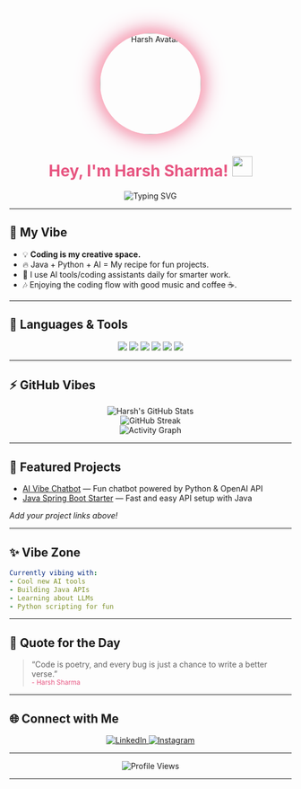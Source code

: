 <!-- Welcome to Harsh's Vibe Coding Space 🚀 -->

<p align="center">
  <img src="https://www.instagram.com/p/DG29AekSAm8ZUkBraicvyP8VUnnRdkv9NfMb_s0/?img_index=1" alt="Harsh Avatar" width="180" style="border-radius: 50%; box-shadow: 0 0 20px #ffb6c1, 0 0 40px #e75480;">
</p>

<h1 align="center">
  <span style="color:#e75480;">Hey, I'm Harsh Sharma!</span> <img src="https://media.giphy.com/media/hvRJCLFzcasrR4ia7z/giphy.gif" width="36"/>
</h1>

<p align="center">
  <img src="https://readme-typing-svg.demolab.com?font=Roboto+Mono&weight=700&size=26&pause=1000&color=F48C06&center=true&vCenter=true&width=435&lines=   Java+%7C+Python+%7C+AI+Enthusiast;Vibe+Coding+is+Life;Always+Exploring+New+Tech+!;Let's+Connect+%F0%9F%9A%80" alt="Typing SVG" />
</p>

---

## 🌸 **My Vibe**

- 💡 **Coding is my creative space.**
- 🔥 Java + Python + AI = My recipe for fun projects.
- 🤖 I use AI tools/coding assistants daily for smarter work.
- 🎶 Enjoying the coding flow with good music and coffee ☕.

---

## 🎨 **Languages & Tools**

<p align="center">
  <img src="https://img.shields.io/badge/Java-ED8B00?style=for-the-badge&logo=java&logoColor=white" />
  <img src="https://img.shields.io/badge/Python-4B8BBE?style=for-the-badge&logo=python&logoColor=white" />
  <img src="https://img.shields.io/badge/Git-F05032?style=for-the-badge&logo=git&logoColor=white" />
  <img src="https://img.shields.io/badge/Linux-FFD700?style=for-the-badge&logo=linux&logoColor=black" />
  <img src="https://img.shields.io/badge/AI-Vibes-8000FF?style=for-the-badge&logo=OpenAI&logoColor=white" />
  <img src="https://img.shields.io/badge/Web-Development-03C988?style=for-the-badge&logo=html5&logoColor=white" />
</p>

---

## ⚡ **GitHub Vibes**

<p align="center">
  <img src="https://github-readme-stats.vercel.app/api?username=harsh2027-eng&show_icons=true&theme=tokyonight&title_color=F48C06&icon_color=E75480" alt="Harsh's GitHub Stats"/>
  <br>
  <img src="https://github-readme-streak-stats.herokuapp.com/?user=harsh2027-eng&theme=tokyonight&ring=F48C06&fire=E75480" alt="GitHub Streak"/>
  <br>
  <img src="https://github-readme-activity-graph.cyclic.app/graph?username=harsh2027-eng&theme=react-dark&bg_color=1A1A2E&color=F48C06" alt="Activity Graph"/>
</p>

---

## 🚀 **Featured Projects**

- [AI Vibe Chatbot](https://github.com/harsh2027-eng/) — Fun chatbot powered by Python & OpenAI API
- [Java Spring Boot Starter](https://github.com/harsh2027-eng/) — Fast and easy API setup with Java

*Add your project links above!*

---

## ✨ **Vibe Zone**

```yaml
Currently vibing with:
- Cool new AI tools
- Building Java APIs
- Learning about LLMs
- Python scripting for fun
```

---

## 💬 **Quote for the Day**

> “Code is poetry, and every bug is just a chance to write a better verse.”  
> <sub style="color:#e75480;">- Harsh Sharma</sub>

---

## 🌐 **Connect with Me**

<p align="center">
  <a href="https://www.linkedin.com/in/harsh-12abb1325" target="_blank">
    <img src="https://img.shields.io/badge/LinkedIn-0A66C2?style=for-the-badge&logo=linkedin&logoColor=white" alt="LinkedIn">
  </a>
  <a href="https://www.instagram.com/harshu_sharma_hr20/" target="_blank">
    <img src="https://img.shields.io/badge/Instagram-E4405F?style=for-the-badge&logo=instagram&logoColor=white" alt="Instagram">
  </a>
</p>

---

<p align="center">
  <img src="https://komarev.com/ghpvc/?username=harsh2027-eng&style=flat-square&color=F48C06" alt="Profile Views" />
</p>

---

<!-- Design tip: Try a dark theme for max vibe!
Theme colors: #e75480 (pink), #F48C06 (orange), #03C988 (aqua), #8000FF (purple), #1A1A2E (dark navy) -->
